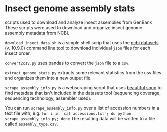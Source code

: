 # Insect genome assembly stats
scripts used to download and analyze insect assemblies from GenBank
These scripts were used to download and organize insect genome assembly metadata from NCBI.

`download_insect_data.sh` is a simple shell scrip that uses the [ncbi datasets](https://www.ncbi.nlm.nih.gov/datasets/) (v. 10.9.0) command line tool to download individual `json` files for each insect order.

`convert2csv.py` uses pandas to convert the `json` file to a `csv`.

`extract_genome_stats.py` extracts some relevant statistics from the csv files and organizes them into a new output file.

`scrape_assembly_info.py` is a webscraping script that uses [beautiful soup](https://pypi.org/project/beautifulsoup4/) to find metadata that isn't included in the datasets tool (sequencing coverage, sequencing technology, assembler used).

You can run `scrape_assembly_info.py` over a list of accession numbers in a text file with, e.g. ```for i in `cat accessions.txt`; do python scrape_assembly_info.py; done``` The resulting data will be written to a file called `assembly_type.csv`.
